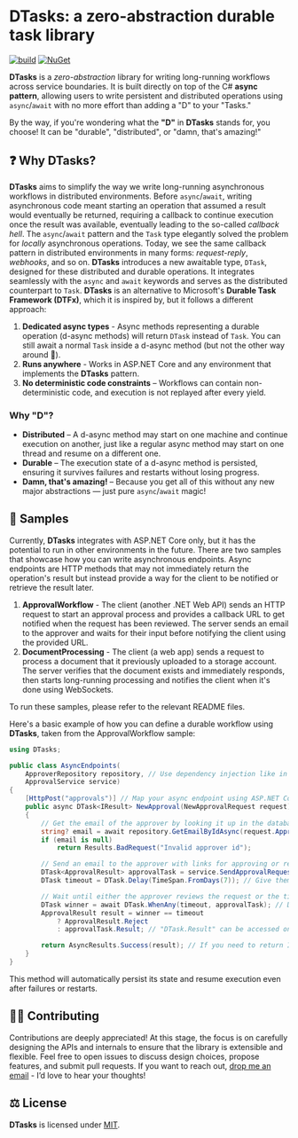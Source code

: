 # DTasks: a zero-abstraction durable task library

[![build](https://github.com/GianvitoDifilippo/DTasks/actions/workflows/ci.yml/badge.svg)](https://github.com/GianvitoDifilippo/DTasks/actions?query=workflow%3ACI)
[![NuGet](http://img.shields.io/nuget/vpre/DTasks.svg?label=NuGet)](https://www.nuget.org/packages/DTasks/)

**DTasks** is a _zero-abstraction_ library for writing long-running workflows across service boundaries.
It is built directly on top of the C# **async pattern**, allowing users to write persistent and distributed operations using `async`/`await` with no more effort than adding a "D" to your "Tasks."

By the way, if you're wondering what the **"D"** in **DTasks** stands for, you choose!
It can be "durable", "distributed", or "damn, that's amazing!"

## ❓ Why DTasks?

**DTasks** aims to simplify the way we write long-running asynchronous workflows in distributed environments.
Before `async`/`await`, writing asynchronous code meant starting an operation that assumed a result would eventually be returned, requiring a callback to continue execution once the result was available, eventually leading to the so-called _callback hell_.
The `async`/`await` pattern and the `Task` type elegantly solved the problem for _locally_ asynchronous operations.
Today, we see the same callback pattern in distributed environments in many forms: _request-reply_, _webhooks_, and so on.
**DTasks** introduces a new awaitable type, `DTask`, designed for these distributed and durable operations.
It integrates seamlessly with the `async` and `await` keywords and serves as the distributed counterpart to `Task`.
**DTasks** is an alternative to Microsoft's **Durable Task Framework (DTFx)**, which it is inspired by, but it follows a different approach:

1. **Dedicated async types** - Async methods representing a durable operation (d-async methods) will return `DTask` instead of `Task`. You can still await a normal `Task` inside a d-async method (but not the other way around 🙂).
2. **Runs anywhere** - Works in ASP.NET Core and any environment that implements the **DTasks** pattern.
3. **No deterministic code constraints** – Workflows can contain non-deterministic code, and execution is not replayed after every yield.

### Why "D"?

- **Distributed** – A d-async method may start on one machine and continue execution on another, just like a regular async method may start on one thread and resume on a different one.
- **Durable** – The execution state of a d-async method is persisted, ensuring it survives failures and restarts without losing progress.
- **Damn, that's amazing!** – Because you get all of this without any new major abstractions — just pure `async`/`await` magic!

## 🧪 Samples

Currently, **DTasks** integrates with ASP.NET Core only, but it has the potential to run in other environments in the future.
There are two samples that showcase how you can write asynchronous endpoints. Async endpoints are HTTP methods that may not immediately return the operation's result but instead provide a way for the client to be notified or retrieve the result later.

1. **ApprovalWorkflow** - The client (another .NET Web API) sends an HTTP request to start an approval process and provides a callback URL to get notified when the request has been reviewed. The server sends an email to the approver and waits for their input before notifying the client using the provided URL.
2. **DocumentProcessing** - The client (a web app) sends a request to process a document that it previously uploaded to a storage account. The server verifies that the document exists and immediately responds, then starts long-running processing and notifies the client when it's done using WebSockets.

To run these samples, please refer to the relevant README files.

Here's a basic example of how you can define a durable workflow using **DTasks**, taken from the ApprovalWorkflow sample:

```csharp
using DTasks;

public class AsyncEndpoints(
    ApproverRepository repository, // Use dependency injection like in any other framework
    ApprovalService service)
{
    [HttpPost("approvals")] // Map your async endpoint using ASP.NET Core attributes
    public async DTask<IResult> NewApproval(NewApprovalRequest request) // Returning DTask allows you to write async endpoints
    {
        // Get the email of the approver by looking it up in the database
        string? email = await repository.GetEmailByIdAsync(request.ApproverId); // Await any "normal" Tasks, including those that are non-deterministic or have side effects
        if (email is null)
            return Results.BadRequest("Invalid approver id");

        // Send an email to the approver with links for approving or rejecting the request
        DTask<ApprovalResult> approvalTask = service.SendApprovalRequestDAsync(request.Details, email); // This DTask will complete when the approver clicks on either link
        DTask timeout = DTask.Delay(TimeSpan.FromDays(7)); // Give them 7 days to review the request

        // Wait until either the approver reviews the request or the timeout expires
        DTask winner = await DTask.WhenAny(timeout, approvalTask); // DTasks has an API similar to Task, including DTask.WhenAny, DTask.WhenAll, etc.
        ApprovalResult result = winner == timeout
            ? ApprovalResult.Reject
            : approvalTask.Result; // "DTask.Result" can be accessed only if the DTask was awaited, otherwise it throws

        return AsyncResults.Success(result); // If you need to return IResult, use AsyncResults.Success to terminate the workflow
    }
}
```

This method will automatically persist its state and resume execution even after failures or restarts.

## 👩‍💻 Contributing

Contributions are deeply appreciated!
At this stage, the focus is on carefully designing the APIs and internals to ensure that the library is extensible and flexible.
Feel free to open issues to discuss design choices, propose features, and submit pull requests.
If you want to reach out, [drop me an email](mailto:gianvito.difilippo@gmail.com) - I’d love to hear your thoughts!

## ⚖️ License

**DTasks** is licensed under [MIT](LICENSE).
